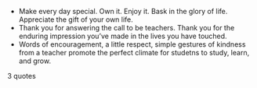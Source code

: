  - Make every day special. Own it. Enjoy it. Bask in the glory of life. Appreciate the gift of your own life.
 - Thank you for answering the call to be teachers. Thank you for the enduring impression you’ve made in the lives you have touched.
 - Words of encouragement, a little respect, simple gestures of kindness from a teacher promote the perfect climate for studetns to study, learn, and grow.

3 quotes